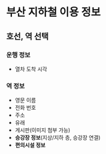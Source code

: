 # 부산 지하철 이용 정보
## 호선, 역 선택
### 운행 정보
- 열차 도착 시각
### 역 정보
- 영문 이름
- 전화 번호
- 주소
- 유래
- 게시판(이미지 첨부 가능)
- <strong>승강장 정보</strong>(지상/지하 층, 승강장 연결)
- <strong>편의시설 정보</strong>
